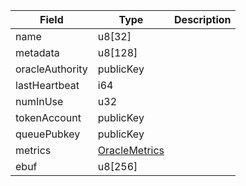 | Field           | Type                                          | Description |
| --------------- | --------------------------------------------- | ----------- |
| name            | u8[32]                                        |             |
| metadata        | u8[128]                                       |             |
| oracleAuthority | publicKey                                     |             |
| lastHeartbeat   | i64                                           |             |
| numInUse        | u32                                           |             |
| tokenAccount    | publicKey                                     |             |
| queuePubkey     | publicKey                                     |             |
| metrics         | [OracleMetrics](/program/types/oraclemetrics) |             |
| ebuf            | u8[256]                                       |             |
